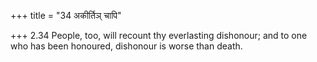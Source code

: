 +++
title = "34 अकीर्तिञ् चापि"

+++
2.34 People, too, will recount thy everlasting dishonour; and to one who
has been honoured, dishonour is worse than death.
